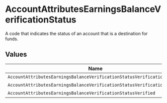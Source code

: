 # AccountAttributesEarningsBalanceVerificationStatus

A code that indicates the status of an account that is a destination for funds.


## Values

| Name                                                                    | Value                                                                   |
| ----------------------------------------------------------------------- | ----------------------------------------------------------------------- |
| `AccountAttributesEarningsBalanceVerificationStatusVerificationPending` | VERIFICATION_PENDING                                                    |
| `AccountAttributesEarningsBalanceVerificationStatusVerificationFailed`  | VERIFICATION_FAILED                                                     |
| `AccountAttributesEarningsBalanceVerificationStatusVerified`            | VERIFIED                                                                |